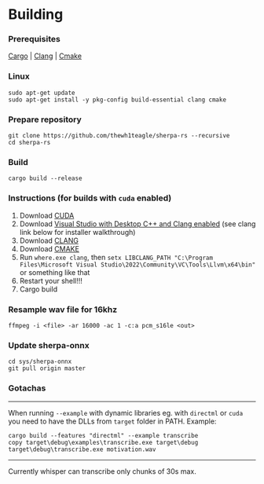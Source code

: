 # Building

### Prerequisites

[Cargo](https://www.rust-lang.org/tools/install) | [Clang](https://releases.llvm.org/download.html) | [Cmake](https://cmake.org/download/)

### Linux

```console
sudo apt-get update
sudo apt-get install -y pkg-config build-essential clang cmake
```

### Prepare repository

```console
git clone https://github.com/thewh1teagle/sherpa-rs --recursive
cd sherpa-rs
```

### Build

```console
cargo build --release
```

### Instructions (for builds with `cuda` enabled)

1. Download [CUDA](https://developer.nvidia.com/cuda-downloads?target_os=Windows)
2. Download [Visual Studio with Desktop C++ and Clang enabled](https://visualstudio.microsoft.com/de/downloads/) (see clang link below for installer walkthrough)
3. Download [CLANG](https://www.wikihow.com/Install-Clang-on-Windows)
4. Download [CMAKE](https://cmake.org/download/)
5. Run `where.exe clang`, then `setx LIBCLANG_PATH "C:\Program Files\Microsoft Visual Studio\2022\Community\VC\Tools\Llvm\x64\bin"` or something like that
6. Restart your shell!!!
7. Cargo build

### Resample wav file for 16khz

```console
ffmpeg -i <file> -ar 16000 -ac 1 -c:a pcm_s16le <out>
```

### Update sherpa-onnx

```console
cd sys/sherpa-onnx
git pull origin master
```

### Gotachas

---

When running `--example` with dynamic libraries eg. with `directml` or `cuda` you need to have the DLLs from `target` folder in PATH.
Example:

```console
cargo build --features "directml" --example transcribe
copy target\debug\examples\transcribe.exe target\debug
target\debug\transcribe.exe motivation.wav
```

---

Currently whisper can transcribe only chunks of 30s max.
